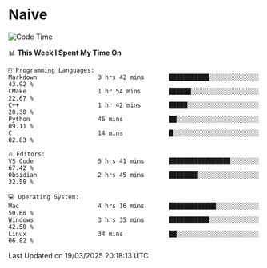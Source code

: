 # Naive
<!-- ## 日拱一卒，功不唐捐 -->
<!-- [![GitHub Streak](https://streak-stats.demolab.com/?user=XiaoXKKK)](https://git.io/streak-stats) -->
<!--START_SECTION:waka-->
![Code Time](http://img.shields.io/badge/Code%20Time-348%20hrs%2052%20mins-blue)

📊 **This Week I Spent My Time On** 

```text
💬 Programming Languages: 
Markdown                 3 hrs 42 mins       ███████████░░░░░░░░░░░░░░   43.92 % 
CMake                    1 hr 54 mins        ██████░░░░░░░░░░░░░░░░░░░   22.67 % 
C++                      1 hr 42 mins        █████░░░░░░░░░░░░░░░░░░░░   20.30 % 
Python                   46 mins             ██░░░░░░░░░░░░░░░░░░░░░░░   09.11 % 
C                        14 mins             █░░░░░░░░░░░░░░░░░░░░░░░░   02.83 % 

🔥 Editors: 
VS Code                  5 hrs 41 mins       █████████████████░░░░░░░░   67.42 % 
Obsidian                 2 hrs 45 mins       ████████░░░░░░░░░░░░░░░░░   32.58 % 

💻 Operating System: 
Mac                      4 hrs 16 mins       █████████████░░░░░░░░░░░░   50.68 % 
Windows                  3 hrs 35 mins       ███████████░░░░░░░░░░░░░░   42.50 % 
Linux                    34 mins             ██░░░░░░░░░░░░░░░░░░░░░░░   06.82 % 
```


 Last Updated on 19/03/2025 20:18:13 UTC
<!--END_SECTION:waka-->

